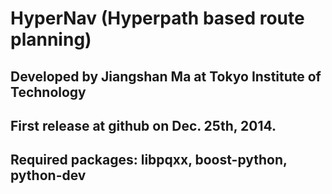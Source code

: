 HyperNav (Hyperpath based route planning)
========
## Developed by Jiangshan Ma at Tokyo Institute of Technology
## First release at github on Dec. 25th, 2014.

## Required packages: libpqxx, boost-python, python-dev
